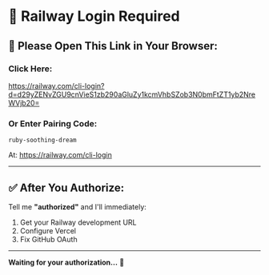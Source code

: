 # 🔐 Railway Login Required

## 📱 **Please Open This Link in Your Browser:**

### **Click Here:**
https://railway.com/cli-login?d=d29yZENvZGU9cnVieS1zb290aGluZy1kcmVhbSZob3N0bmFtZT1yb2NreWVjb20=

### **Or Enter Pairing Code:**
```
ruby-soothing-dream
```

At: https://railway.com/cli-login

---

## ✅ **After You Authorize:**

Tell me **"authorized"** and I'll immediately:
1. Get your Railway development URL
2. Configure Vercel 
3. Fix GitHub OAuth

---

**Waiting for your authorization...** 🚀

